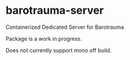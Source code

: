 # barotrauma-server
Containerized Dedicated Server for Barotrauma
 
Package is a work in progress.
 
Does not currently support mono off build.  
